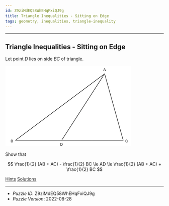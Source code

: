 ```yaml
---
id: Z9ziMdEQ58WhEHqFxiQJ9g
title: Triangle Inequalities - Sitting on Edge
tags: geometry, inequalities, triangle-inequality
---
```


--------------------------------------------------------------------------------------------

## Triangle Inequalities - Sitting on Edge

Let point $D$ lies on side $BC$ of triangle.

![Triangle](figures/Z9ziMdEQ58WhEHqFxiQJ9g.png)

Show that

$$
\frac{1}{2} (AB + AC) - \frac{1}{2} BC
\le AD
\le \frac{1}{2} (AB + AC) + \frac{1}{2} BC
$$

[Hints](Z9ziMdEQ58WhEHqFxiQJ9g-hints.md)
[Solutions](Z9ziMdEQ58WhEHqFxiQJ9g-solutions.md)

--------------------------------------------------------------------------------------------

* _Puzzle ID_: Z9ziMdEQ58WhEHqFxiQJ9g
* _Puzzle Version_: 2022-08-28
